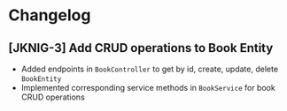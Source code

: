# Changelog

## [JKNIG-3] Add CRUD operations to Book Entity
- Added endpoints in `BookController` to get by id, create, update, delete `BookEntity`
- Implemented corresponding service methods in `BookService` for book CRUD operations
